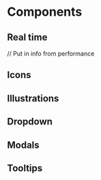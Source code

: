 # Components

## Real time

// Put in info from performance

## Icons

## Illustrations

## Dropdown

## Modals

## Tooltips
<!-- Mention about how to use tooltips in vue -->

